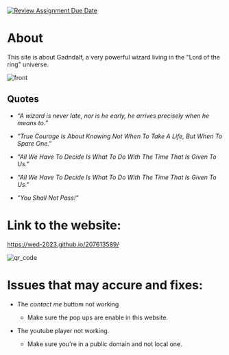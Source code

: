 [![Review Assignment Due Date](https://classroom.github.com/assets/deadline-readme-button-24ddc0f5d75046c5622901739e7c5dd533143b0c8e959d652212380cedb1ea36.svg)](https://classroom.github.com/a/GmyrjvXu)
# About
This site is about Gadndalf, a very powerful wizard living in the "Lord of the ring" universe.

![front](https://github.com/WED-2023/207613589/assets/127610421/6e2905fc-2a4a-4ee9-91fa-bb3270f9fb61)




## Quotes

* *“A wizard is never late, nor is he early, he arrives precisely when he means to.”*
  
* *"True Courage Is About Knowing Not When To Take A Life, But When To Spare One."*

* *"All We Have To Decide Is What To Do With The Time That Is Given To Us."*

* *"All We Have To Decide Is What To Do With The Time That Is Given To Us."*

* *"You Shall Not Pass!"*

# Link to the website:
https://wed-2023.github.io/207613589/

![qr_code](https://github.com/WED-2023/207613589/assets/127610421/15205b0f-9667-4b1d-88be-138c4465603e)

# Issues that may accure and fixes:
* The *contact me* buttom not working
  - Make sure the pop ups are enable in this website.

* The youtube player not working.
  - Make sure you're in a public domain and not local one.

